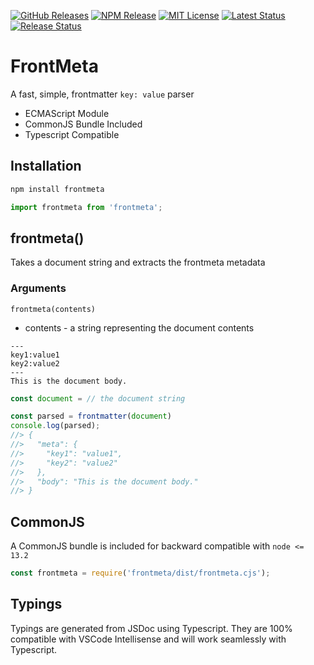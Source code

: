 [![GitHub Releases](https://img.shields.io/github/release/vanillaes/frontmeta.svg)](https://github.com/vanillaes/frontmeta/releases)
[![NPM Release](https://img.shields.io/npm/v/frontmeta.svg)](https://www.npmjs.com/package/frontmeta)
[![MIT License](https://img.shields.io/badge/license-MIT-blue.svg)](https://raw.githubusercontent.com/vanillaes/frontmeta/master/LICENSE)
[![Latest Status](https://github.com/vanillaes/frontmeta/workflows/Latest/badge.svg)](https://github.com/vanillaes/frontmeta/actions)
[![Release Status](https://github.com/vanillaes/frontmeta/workflows/Release/badge.svg)](https://github.com/vanillaes/frontmeta/actions)

# FrontMeta

A fast, simple, frontmatter `key: value` parser

- ECMAScript Module
- CommonJS Bundle Included
- Typescript Compatible

## Installation

```sh
npm install frontmeta
```

```javascript
import frontmeta from 'frontmeta';
```

## frontmeta()

Takes a document string and extracts the frontmeta metadata

### Arguments

```frontmeta(contents)```

- contents - a string representing the document contents

```
---
key1:value1
key2:value2
---
This is the document body.
```

```javascript
const document = // the document string

const parsed = frontmatter(document)
console.log(parsed);
//> {
//>   "meta": {
//>     "key1": "value1",
//>     "key2": "value2"
//>   },
//>   "body": "This is the document body."
//> }
```
## CommonJS

A CommonJS bundle is included for backward compatible with `node <= 13.2`

```javascript
const frontmeta = require('frontmeta/dist/frontmeta.cjs');
```

## Typings

Typings are generated from JSDoc using Typescript. They are 100% compatible with VSCode Intellisense and will work seamlessly with Typescript.